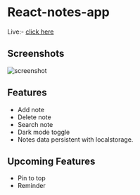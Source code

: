 # React-notes-app
Live:- [click here](https://react-notes-app-rust.vercel.app/)
## Screenshots
![screenshot](https://raw.githubusercontent.com/DineshRout779/react-notes-app/main/public/images/Screenshot%20%2871%29.png)

## Features

 - Add note
 - Delete note
 - Search note
 - Dark mode toggle
 - Notes data persistent with localstorage.
 ## Upcoming Features
 
 - Pin to top
 - Reminder
 
